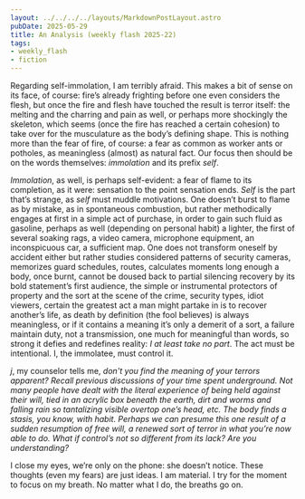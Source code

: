 ```yaml
---
layout: ../../../../layouts/MarkdownPostLayout.astro
pubDate: 2025-05-29
title: An Analysis (weekly flash 2025-22)
tags:
- weekly_flash
- fiction
---
```

Regarding self-immolation, I am terribly afraid. This makes a bit of sense on its face, of course: fire’s already frighting before one even considers the flesh, but once the fire and flesh have touched the result is terror itself: the melting and the charring and pain as well, or perhaps more shockingly the skeleton, which seems (once the fire has reached a certain cohesion) to take over for the musculature as the body’s defining shape. This is nothing more than the fear of fire, of course: a fear as common as worker ants or potholes, as meaningless (almost) as natural fact. Our focus then should be on the words themselves: _immolation_ and its prefix _self_.

_Immolation_, as well, is perhaps self-evident: a fear of flame to its completion, as it were: sensation to the point sensation ends. _Self_ is the part that’s strange, as _self_ must muddle motivations. One doesn’t burst to flame as by mistake, as in spontaneous combustion, but rather methodically engages at first in a simple act of purchase, in order to gain such fluid as gasoline, perhaps as well (depending on personal habit) a lighter, the first of several soaking rags, a video camera, microphone equipment, an inconspicuous car, a sufficient map. One does not transform oneself by accident either but rather studies considered patterns of security cameras, memorizes guard schedules, routes, calculates moments long enough a body, once burnt, cannot be doused back to partial silencing recovery by its bold statement’s first audience, the simple or instrumental protectors of property and the sort at the scene of the crime, 
security types,
idiot viewers, certain the greatest act a man might partake in is to recover another’s life, as death by definition (the fool believes) is always meaningless, or if it contains a meaning it’s only a demerit of a sort, a failure maintain duty, not a transmission, 
one much for meaningful than words, so strong it defies and redefines reality:  _I at least take no part_. The act must be intentional. I, the immolatee, must control it. 

_j_, my counselor tells me, _don't you find the meaning of your terrors apparent? Recall previous discussions of your time spent underground. Not many people have dealt with the literal experience of being held against their will, tied in an acrylic box beneath the earth, dirt and worms and falling rain so tantalizing visible overtop one’s head, etc. The body finds a stasis, you know, with habit. Perhaps we can presume this one result of a sudden resumption of free will, a renewed 
sort of
terror in what you’re now able to do. What if control’s not so different from its lack? Are you understanding?_

I close my eyes, we’re only on the phone: she doesn’t notice. These thoughts (even my fears) are just ideas. I am material. I try for the moment to focus on my breath. No matter what I do, the breaths go on. 

